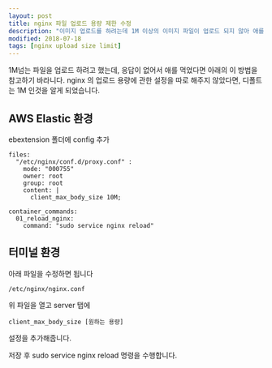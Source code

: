```yaml
---
layout: post
title: nginx 파일 업로드 용량 제한 수정
description: "이미지 업로드를 하려는데 1M 이상의 이미지 파일이 업로드 되지 않아 애를 먹었다면 아래의 이 방법을 참고하기 바라니다."
modified: 2018-07-18
tags: [nginx upload size limit]
---
```


1M넘는 파일을 업로드 하려고 했는데, 응답이 없어서 애를 먹었다면 아래의 이 방법을 참고하기 바라니다.
nginx 의 업로드 용량에 관한 설정을 따로 해주지 않았다면, 디폴트는 1M 인것을 알게 되었습니다.


## AWS Elastic 환경
ebextension 폴더에 config 추가

    files:
      "/etc/nginx/conf.d/proxy.conf" :
        mode: "000755"
        owner: root
        group: root
        content: |
          client_max_body_size 10M;
    
    container_commands:
      01_reload_nginx:
        command: "sudo service nginx reload"

## 터미널 환경
아래 파일을 수정하면 됩니다

    /etc/nginx/nginx.conf

위 파일을 열고 server 탭에

    client_max_body_size [원하는 용량]
    
설정을 추가해줍니다.

저장 후 sudo service nginx reload 명령을 수행합니다. 
